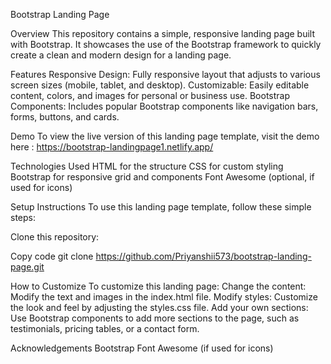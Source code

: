 Bootstrap Landing Page


Overview
This repository contains a simple, responsive landing page built with Bootstrap. It showcases the use of the Bootstrap framework to quickly create a clean and modern design for a landing page.

Features
Responsive Design: Fully responsive layout that adjusts to various screen sizes (mobile, tablet, and desktop).
Customizable: Easily editable content, colors, and images for personal or business use.
Bootstrap Components: Includes popular Bootstrap components like navigation bars, forms, buttons, and cards.


Demo
To view the live version of this landing page template, visit the demo here : https://bootstrap-landingpage1.netlify.app/


Technologies Used
HTML for the structure
CSS for custom styling
Bootstrap for responsive grid and components
Font Awesome (optional, if used for icons)


Setup Instructions
To use this landing page template, follow these simple steps:

Clone this repository:

Copy code
git clone https://github.com/Priyanshii573/bootstrap-landing-page.git


How to Customize
To customize this landing page:
Change the content: Modify the text and images in the index.html file.
Modify styles: Customize the look and feel by adjusting the styles.css file.
Add your own sections: Use Bootstrap components to add more sections to the page, such as testimonials, pricing tables, or a contact form.


Acknowledgements
Bootstrap
Font Awesome (if used for icons)

